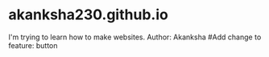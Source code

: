# akanksha230.github.io
I'm trying to learn how to make websites.
Author: Akanksha
#Add change to feature: button 
